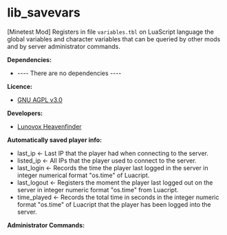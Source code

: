 # lib_savevars

[Minetest Mod] Registers in file ````variables.tbl```` on LuaScript language the global variables and character variables that can be queried by other mods and by server administrator commands.

**Dependencies:**
 * ---- There are no dependencies ----

**Licence:**
 * [GNU AGPL v3.0](https://github.com/Lunovox/lib_savevars/blob/master/LICENSE)

**Developers:**
 * [Lunovox Heavenfinder](https://libreplanet.org/wiki/User:Lunovox)

**Automatically saved player info:**
 * last_ip ← Last IP that the player had when connecting to the server.
 * listed_ip ← All IPs that the player used to connect to the server.
 * last_login ← Records the time the player last logged in the server in integer numerical format "os.time" of Luacript.
 * last_logout ← Registers the moment the player last logged out on the server in integer numeric format "os.time" from Luacript.
 * time_played ← Records the total time in seconds in the integer numeric format "os.time" of Luacript that the player has been logged into the server.
 
 **Administrator Commands:**
 
